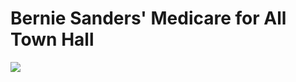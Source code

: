 # Bernie Sanders' Medicare for All Town Hall

[![](http://img.youtube.com/vi/lezXTpEFzJ8/0.jpg)](http://www.youtube.com/watch?v=lezXTpEFzJ8)












